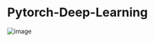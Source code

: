 # Pytorch-Deep-Learning


![image](https://github.com/user-attachments/assets/80444885-fc5b-45b3-a15b-b4ab45e93343)
